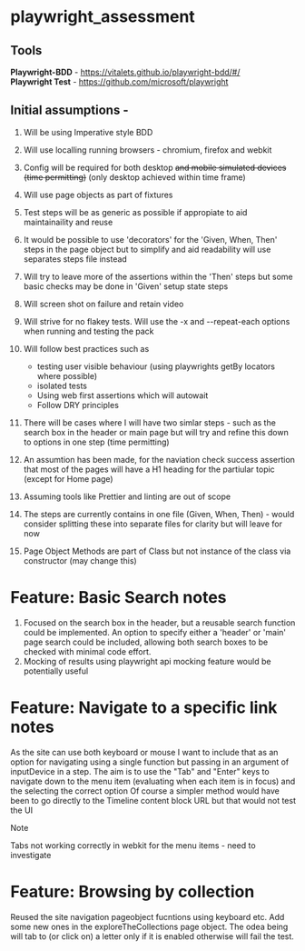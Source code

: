 # playwright_assessment

## Tools

**Playwright-BDD** - https://vitalets.github.io/playwright-bdd/#/ <br>
**Playwright Test** - https://github.com/microsoft/playwright <br>

## Initial assumptions -

1. Will be using Imperative style BDD
2. Will use localling running browsers - chromium, firefox and webkit
3. Config will be required for both desktop ~~and mobile simulated devices (time permitting)~~ (only desktop achieved within time frame)
4. Will use page objects as part of fixtures
5. Test steps will be as generic as possible if appropiate to aid maintainaility and reuse
6. It would be possible to use 'decorators' for the 'Given, When, Then' steps in the page object but to simplify and aid readability will use separates steps file instead
7. Will try to leave more of the assertions within the 'Then' steps but some basic checks may be done in 'Given' setup state steps
8. Will screen shot on failure and retain video
9. Will strive for no flakey tests. Will use the -x and --repeat-each options when running and testing the pack
10. Will follow best practices such as

    - testing user visible behaviour (using playwrights getBy locators where possible)
    - isolated tests
    - Using web first assertions which will autowait
    - Follow DRY principles

11. There will be cases where I will have two simlar steps - such as the search box in the header or main page but will try and refine this down to options in one step (time permitting)
12. An assumtion has been made, for the naviation check success assertion that most of the pages will have a H1 heading for the partiular topic (except for Home page)
13. Assuming tools like Prettier and linting are out of scope
14. The steps are currently contains in one file (Given, When, Then) - would consider splitting these into separate files for clarity but will leave for now
15. Page Object Methods are part of Class but not instance of the class via constructor (may change this)

# Feature: Basic Search notes

1.  Focused on the search box in the header, but a reusable search function could be implemented. An option to specify either a 'header' or 'main' page search could be included,
    allowing both search boxes to be checked with minimal code effort.
2.  Mocking of results using playwright api mocking feature would be potentially useful

# Feature: Navigate to a specific link notes

As the site can use both keyboard or mouse I want to include that as an option for navigating using a single function but passing in an argument of inputDevice in a step.
The aim is to use the "Tab" and "Enter" keys to navigate down to the menu item (evaluating when each item is in focus) and the selecting the correct option
Of course a simpler method would have been to go directly to the Timeline content block URL but that would not test the UI

> [!NOTE]
> Tabs not working correctly in webkit for the menu items - need to investigate

# Feature: Browsing by collection

Reused the site navigation pageobject fucntions using keyboard etc. Add some new ones in the exploreTheCollections page object. The odea being will tab to (or click on) a letter only if it is enabled otherwise will fail the test.
